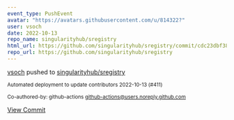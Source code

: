 ```yaml
---
event_type: PushEvent
avatar: "https://avatars.githubusercontent.com/u/814322?"
user: vsoch
date: 2022-10-13
repo_name: singularityhub/sregistry
html_url: https://github.com/singularityhub/sregistry/commit/cdc23dbf3886fdc7fff6430cb34b31029936fa09
repo_url: https://github.com/singularityhub/sregistry
---
```


<a href='https://github.com/vsoch' target='_blank'>vsoch</a> pushed to <a href='https://github.com/singularityhub/sregistry' target='_blank'>singularityhub/sregistry</a>

<small>Automated deployment to update contributors 2022-10-13 (#411)

Co-authored-by: github-actions <github-actions@users.noreply.github.com></small>

<a href='https://github.com/singularityhub/sregistry/commit/cdc23dbf3886fdc7fff6430cb34b31029936fa09' target='_blank'>View Commit</a>